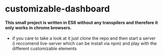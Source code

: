 # customizable-dashboard

#### This small project is written in ES6 without any transpilers and therefore it only works in chrome browsers.

- if you care to take a look at it just clone the repo and then start a server (i reccomend live-server which can be install via npm) and play with the different customizable elements
